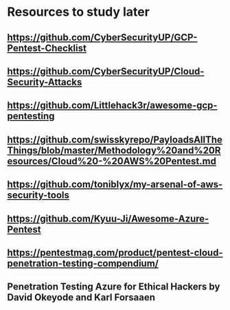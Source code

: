 # Resources to study later

## https://github.com/CyberSecurityUP/GCP-Pentest-Checklist

## https://github.com/CyberSecurityUP/Cloud-Security-Attacks

## https://github.com/Littlehack3r/awesome-gcp-pentesting

## https://github.com/swisskyrepo/PayloadsAllTheThings/blob/master/Methodology%20and%20Resources/Cloud%20-%20AWS%20Pentest.md

## https://github.com/toniblyx/my-arsenal-of-aws-security-tools

## https://github.com/Kyuu-Ji/Awesome-Azure-Pentest

## https://pentestmag.com/product/pentest-cloud-penetration-testing-compendium/

## Penetration Testing Azure for Ethical Hackers by David Okeyode and Karl Forsaaen 
